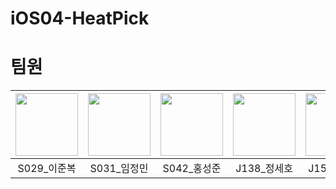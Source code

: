 # iOS04-HeatPick

# 팀원
| <a href="https://github.com/junbok97"><img src="https://avatars.githubusercontent.com/u/71696675?v=4" width="100"></a> | <a href="https://github.com/jungmin-lim"><img src="https://avatars.githubusercontent.com/u/32038936?v=4" width="100"></a> | <a href="https://github.com/hogumachu"><img src="https://avatars.githubusercontent.com/u/74225754?v=4" width="100"></a>| <a href="https://github.com/JeongSH1"><img src="https://avatars.githubusercontent.com/u/125888614?v=4" width="100"></a> | <a href="https://github.com/cgg7777"><img src="https://avatars.githubusercontent.com/u/51906365?v=4" width="100"></a> |
| :---: | :--: | :--: | :--: | :--: |
| S029_이준복 | S031_임정민 | S042_홍성준 | J138_정세호 | J154_최검기 |